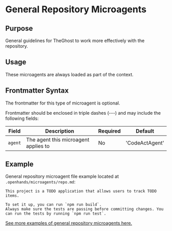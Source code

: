 # General Repository Microagents

## Purpose

General guidelines for TheGhost to work more effectively with the repository.

## Usage

These microagents are always loaded as part of the context.

## Frontmatter Syntax

The frontmatter for this type of microagent is optional.

Frontmatter should be enclosed in triple dashes (---) and may include the following fields:

| Field     | Description                             | Required | Default        |
|-----------|-----------------------------------------|----------|----------------|
| `agent`   | The agent this microagent applies to    | No       | 'CodeActAgent' |

## Example

General repository microagent file example located at `.openhands/microagents/repo.md`:
```
This project is a TODO application that allows users to track TODO items.

To set it up, you can run `npm run build`.
Always make sure the tests are passing before committing changes. You can run the tests by running `npm run test`.
```

[See more examples of general repository microagents here.](https://github.com/All-Hands-AI/TheGhost/tree/main/.openhands/microagents)
